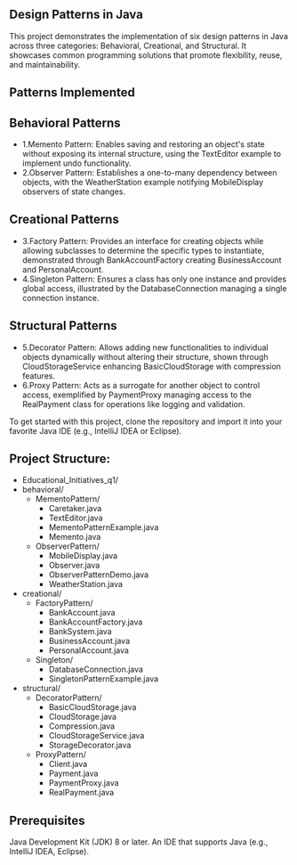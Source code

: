 ## Design Patterns in Java
This project demonstrates the implementation of six design patterns in Java across three categories: Behavioral, Creational, and Structural. It showcases common programming solutions that promote flexibility, reuse, and maintainability.

## Patterns Implemented

## Behavioral Patterns
- 1.Memento Pattern: Enables saving and restoring an object's state without exposing its internal structure, using the TextEditor example to implement undo functionality.
- 2.Observer Pattern: Establishes a one-to-many dependency between objects, with the WeatherStation example notifying MobileDisplay observers of state changes.

## Creational Patterns
- 3.Factory Pattern: Provides an interface for creating objects while allowing subclasses to determine the specific types to instantiate, demonstrated through BankAccountFactory creating BusinessAccount and PersonalAccount.
- 4.Singleton Pattern: Ensures a class has only one instance and provides global access, illustrated by the DatabaseConnection managing a single connection instance.

## Structural Patterns
- 5.Decorator Pattern: Allows adding new functionalities to individual objects dynamically without altering their structure, shown through CloudStorageService enhancing BasicCloudStorage with compression features.
- 6.Proxy Pattern: Acts as a surrogate for another object to control access, exemplified by PaymentProxy managing access to the RealPayment class for operations like logging and validation.

To get started with this project, clone the repository and import it into your favorite Java IDE (e.g., IntelliJ IDEA or Eclipse).

## Project Structure:

- Educational_Initiatives_q1/
- behavioral/
  - MementoPattern/
    - Caretaker.java
    - TextEditor.java
    - MementoPatternExample.java
    - Memento.java
  - ObserverPattern/
    - MobileDisplay.java
    - Observer.java
    - ObserverPatternDemo.java
    - WeatherStation.java
- creational/
    - FactoryPattern/
      - BankAccount.java
      - BankAccountFactory.java
      - BankSystem.java
      - BusinessAccount.java
      - PersonalAccount.java
   - Singleton/
      - DatabaseConnection.java
      - SingletonPatternExample.java
- structural/
  - DecoratorPattern/
     - BasicCloudStorage.java
     - CloudStorage.java
     - Compression.java
     - CloudStorageService.java
     - StorageDecorator.java
  - ProxyPattern/
     - Client.java
     - Payment.java
     - PaymentProxy.java
     - RealPayment.java

## Prerequisites
Java Development Kit (JDK) 8 or later.
An IDE that supports Java (e.g., IntelliJ IDEA, Eclipse).

